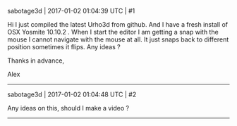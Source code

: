 sabotage3d | 2017-01-02 01:04:39 UTC | #1

Hi I just compiled the latest Urho3d from github. And I have a fresh install of OSX Yosmite 10.10.2 . When I start the editor I am getting a snap with the mouse I cannot navigate with the mouse at all. It just snaps back to different position sometimes it flips. Any ideas ?

Thanks in advance,

Alex

-------------------------

sabotage3d | 2017-01-02 01:04:48 UTC | #2

Any ideas on this, should I make a video ?

-------------------------

